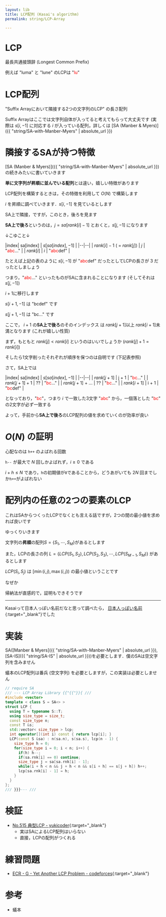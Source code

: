 ```yaml
---
layout: lib
title: LCP配列 (Kasai's algorithm)
permalink: string/LCP-Array

---
```



# LCP

最長共通接頭辞 (Longest Common Prefix)

例えば "luma" と "lune" のLCPは "<span style="color:red">lu</span>"

# LCP配列

"Suffix Arrayにおいて隣接する2つの文字列のLCP" の長さ配列

Suffix Arrayはここでは文字列自体が入ってると考えてもらって大丈夫です (実際は $s[i, -1]$ に対応する $i$ が入っている配列，詳しくは [SA (Manber & Myers)]({{ "string/SA-with-Manber-Myers" | absolute_url }})

# 隣接するSAが持つ特徴

[SA (Manber & Myers)]({{ "string/SA-with-Manber-Myers" | absolute_url }})の続きみたいに書いていきます

**単に文字列が昇順に並んでいる配列**とは違い，嬉しい特徴があります

LCP配列を構築するときは，その特徴を利用して $O(N)$ で構築します

$i$ を昇順に調べていきます．$s[i, -1]$ を見ているとします

SA上で隣接，ですが，このとき，後ろを見ます

**SA上で後ろ**というのは，$j = sa[rank[i] - 1]$ とおくと，$s[j, -1]$ になります

↓こゆこと↓

|index| sa[index] | $s[sa[index], -1]$ |
|--|--|
| $rank[i] - 1$ ( = $rank[j]$) | $j$ | "<span style="color:red">abc</span>..." |
| $rank[i]$ | $i$ | "<span style="color:red">abc</span>def" |

たとえば上記の表のように $s[i, -1]$ が "<span style="color:red">abc</span>def" だったとしてLCPの長さが 3 だったとしましょう

つまり，"<span style="color:red">abc</span>..." といったものがSAに含まれることになります (そしてそれは $s[j, -1]$)

$i + 1$に移行します

$s[i + 1, -1]$ は "bcdef" です

$s[j + 1, -1]$ は "bc..." です

ここで， $i+1$ の**SA上で後ろ**のそのインデックス は $rank[j + 1]$以上 $rank[i + 1]$未満となります (これが嬉しい性質)

まず，もともと $rank[j] \lt rank[i]$ というのはいいでしょうか ($rank[j] + 1 = rank[i]$)

そしたら1文字削ったそれぞれが順序を保つのは自明です (下記表参照)

さて，SA上では

|index| sa[index] | $s[sa[index], -1]$ |
|--|--|
| $rank[j + 1]$ | j + 1 | "<span style="color:red">bc</span>..." |
| $rank[j + 1] + 1$ | ?? | "<span style="color:red">bc</span>..." |
| $rank[j + 1]$ + ... | ?? | "<span style="color:red">bc</span>..." |
| $rank[i + 1]$ | i + 1 | "<span style="color:red">bc</span>def" |

となっており，"<span style="color:red">bc</span>"，つまり $i$ で一致した3文字 "<span style="color:red">abc</span>" から，一個落とした "<span style="color:red">bc</span>" の2文字が必ず一致する

よって，手前から**SA上で後ろ**のLCP配列の値を求めていくのが効率が良い

# $O(N)$ の証明

心配なのは `h++` のよばれる回数

`h--` が最大で $N$ 回しかよばれず，$i \geq 0$ である

$i + h \leq N$ であり，`h`の初期値が`0`であることから，どうあがいても $2N$ 回までしか`h++`がよばれない

# 配列内の任意の2つの要素のLCP

これはSAからつくったLCPでなくとも言える話ですが，2つの間の最小値を求めれば良いです

ゆっくりいきます

文字列の**昇順**の配列$S = \{S_1, \cdots , S_M\}$があるとします

また，LCPの長さの列 $L = \{LCP(S_1, S_2), LCP(S_2, S_3), \cdots, LCP(S_{M-1}, S_M)\}$ があるとします

$LCP(S_i, S_j)$ は $[\min(i, j), \max(i, j))$ の最小値ということです<!-- ] -->

なぜか

帰納法が直感的で，証明もできそうです

---

Kasaiって日本人っぽい名前だなと思って調べたら，
[日本人っぽい名前](https://dblp.org/pers/hd/k/Kasai:Toru){:target="_blank"}<!--_-->でした

# 実装

SA([Manber & Myers]({{ "string/SA-with-Manber-Myers" | absolute_url }}), [SA-IS]({{ "string/SA-IS" | absolute_url }}))を必要とします．僕のSAは空文字列を含みません

蟻本のLCP配列は番兵 (空文字列) を必要としますが，この実装は必要としません


```cpp
// require SA
/// --- LCP Array Library {{"{{"}}{ ///
#include <vector>
template < class S = SA<> >
struct LCP {
  using T = typename S::T;
  using size_type = size_t;
  const size_type n;
  const T &s;
  std::vector< size_type > lcp;
  int operator[](int i) const { return lcp[i]; }
  LCP(const S &sa) : n(sa.n), s(sa.s), lcp(n - 1) {
    size_type h = 0;
    for(size_type i = 0; i < n; i++) {
      if(h) h--;
      if(sa.rnk[i] == 0) continue;
      size_type j = sa[sa.rnk[i] - 1];
      while(i + h < n && j + h < n && s[i + h] == s[j + h]) h++;
      lcp[sa.rnk[i] - 1] = h;
    }
  }
};
/// }}}--- ///
```


# 検証

* [No.515 典型LCP - yukicoder](https://yukicoder.me/submissions/281621){:target="_blank"}<!--_-->
  * 実はSAによるLCP配列はいらない
  * 直接，LCPの配列がつくれる

# 練習問題

* [ECR - G - Yet Another LCP Problem - codeforces](https://codeforces.com/contest/1073/problem/G){:target="_blank"}<!--_-->

# 参考

* 蟻本

